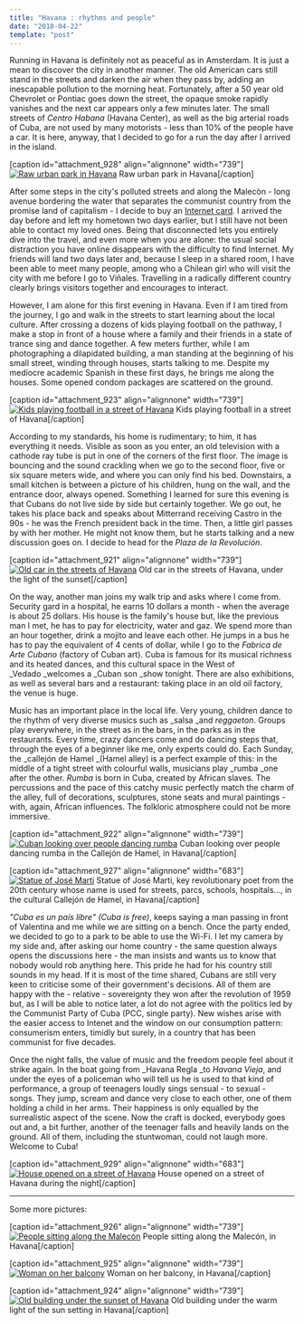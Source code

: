 ```yaml
---
title: "Havana : rhythms and people"
date: "2018-04-22"
template: "post"
---
```


Running in Havana is definitely not as peaceful as in Amsterdam. It is just a mean to discover the city in another manner. The old American cars still stand in the streets and darken the air when they pass by, adding an inescapable pollution to the morning heat. Fortunately, after a 50 year old Chevrolet or Pontiac goes down the street, the opaque smoke rapidly vanishes and the next car appears only a few minutes later. The small streets of _Centro Habana_ (Havana Center), as well as the big arterial roads of Cuba, are not used by many motorists - less than 10% of the people have a car. It is here, anyway, that I decided to go for a run the day after I arrived in the island.

\[caption id="attachment\_928" align="alignnone" width="739"\][![Raw urban park in Havana](https://anothervyou.world/wp-content/uploads/2018/05/DSC_7213-1024x640.jpg)](https://anothervyou.world/wp-content/uploads/2018/05/DSC_7213.jpg) Raw urban park in Havana\[/caption\]

After some steps in the city's polluted streets and along the Malecòn - long avenue bordering the water that separates the communist country from the promise land of capitalism - I decide to buy an [Internet card](https://anothervyou.world/en/cuba-and-the-internet/). I arrived the day before and left my hometown two days earlier, but I still have not been able to contact my loved ones. Being that disconnected lets you entirely dive into the travel, and even more when you are alone: the usual social distraction you have online disappears with the difficulty to find Internet. My friends will land two days later and, because I sleep in a shared room, I have been able to meet many people, among who a Chilean girl who will visit the city with me before I go to Viñales. Travelling in a radically different country clearly brings visitors together and encourages to interact.

However, I am alone for this first evening in Havana. Even if I am tired from the journey, I go and walk in the streets to start learning about the local culture. After crossing a dozens of kids playing football on the pathway, I make a stop in front of a house where a family and their friends in a state of trance sing and dance together. A few meters further, while I am photographing a dilapidated building, a man standing at the beginning of his small street, winding through houses, starts talking to me. Despite my mediocre academic Spanish in these first days, he brings me along the houses. Some opened condom packages are scattered on the ground.

\[caption id="attachment\_923" align="alignnone" width="739"\][![Kids playing football in a street of Havana](https://anothervyou.world/wp-content/uploads/2018/05/DSC_8870-1024x683.jpg)](https://anothervyou.world/wp-content/uploads/2018/05/DSC_8870.jpg) Kids playing football in a street of Havana\[/caption\]

According to my standards, his home is rudimentary; to him, it has everything it needs. Visible as soon as you enter, an old television with a cathode ray tube is put in one of the corners of the first floor. The image is bouncing and the sound crackling when we go to the second floor, five or six square meters wide, and where you can only find his bed. Downstairs, a small kitchen is between a picture of his children, hung on the wall, and the entrance door, always opened. Something I learned for sure this evening is that Cubans do not live side by side but certainly together. We go out, he takes his place back and speaks about Mitterrand receiving Castro in the 90s - he was the French president back in the time. Then, a little girl passes by with her mother. He might not know them, but he starts talking and a new discussion goes on. I decide to head for the _Plaza de la Revolución_.

\[caption id="attachment\_921" align="alignnone" width="739"\][![Old car in the streets of Havana](https://anothervyou.world/wp-content/uploads/2018/05/DSC_7019-1024x683.jpg)](https://anothervyou.world/wp-content/uploads/2018/05/DSC_7019.jpg) Old car in the streets of Havana, under the light of the sunset\[/caption\]

On the way, another man joins my walk trip and asks where I come from. Security gard in a hospital, he earns 10 dollars a month - when the average is about 25 dollars. His house is the family's house but, like the previous man I met, he has to pay for electricity, water and gaz. We spend more than an hour together, drink a mojito and leave each other. He jumps in a bus he has to pay the equivalent of 4 cents of dollar, while I go to the _Fabrica de Arte Cubano_ (factory of Cuban art). Cuba is famous for its musical richness and its heated dances, and this cultural space in the West of _Vedado _welcomes a _Cuban son _show tonight. There are also exhibitions, as well as several bars and a restaurant: taking place in an old oil factory, the venue is huge.

Music has an important place in the local life. Very young, children dance to the rhythm of very diverse musics such as _salsa _and _reggaeton_. Groups play everywhere, in the street as in the bars, in the parks as in the restaurants. Every time, crazy dancers come and do dancing steps that, through the eyes of a beginner like me, only experts could do. Each Sunday, the _callejón de Hamel _(Hamel alley) is a perfect example of this: in the middle of a tight street with colourful walls, musicians play _rumba _one after the other. _Rumba_ is born in Cuba, created by African slaves. The percussions and the pace of this catchy music perfectly match the charm of the alley, full of decorations, sculptures, stone seats and mural paintings - with, again, African influences. The folkloric atmosphere could not be more immersive.

\[caption id="attachment\_922" align="alignnone" width="739"\][![Cuban looking over people dancing rumba](https://anothervyou.world/wp-content/uploads/2018/05/DSC_7183-1024x683.jpg)](https://anothervyou.world/wp-content/uploads/2018/05/DSC_7183.jpg) Cuban looking over people dancing rumba in the Callejón de Hamel, in Havana\[/caption\]

\[caption id="attachment\_927" align="alignnone" width="683"\][![Statue of José Marti](https://anothervyou.world/wp-content/uploads/2018/05/DSC_7201-683x1024.jpg)](https://anothervyou.world/wp-content/uploads/2018/05/DSC_7201.jpg) Statue of José Marti, key revolutionary poet from the 20th century whose name is used for streets, parcs, schools, hospitals..., in the cultural Callejón de Hamel, in Havana\[/caption\]

_"Cuba es un país libre" (Cuba is free)_, keeps saying a man passing in front of Valentina and me while we are sitting on a bench. Once the party ended, we decided to go to a park to be able to use the Wi-Fi. I let my camera by my side and, after asking our home country - the same question always opens the discussions here - the man insists and wants us to know that nobody would rob anything here. This pride he had for his country still sounds in my head. If it is most of the time shared, Cubans are still very keen to criticise some of their government's decisions. All of them are happy with the - relative - sovereignty they won after the revolution of 1959 but, as I will be able to notice later, a lot do not agree with the politics led by the Communist Party of Cuba (PCC, single party). New wishes arise with the easier access to Intenet and the window on our consumption pattern: consumerism enters, timidly but surely, in a country that has been communist for five decades.

Once the night falls, the value of music and the freedom people feel about it strike again. In the boat going from _Havana Regla _to _Havana Vieja_, and under the eyes of a policeman who will tell us he is used to that kind of performance, a group of teenagers loudly sings sensual - to sexual - songs. They jump, scream and dance very close to each other, one of them holding a child in her arms. Their happiness is only equalled by the surrealistic aspect of the scene. Now the craft is docked, everybody goes out and, a bit further, another of the teenager falls and heavily lands on the ground. All of them, including the stuntwoman, could not laugh more. Welcome to Cuba!

\[caption id="attachment\_929" align="alignnone" width="683"\][![House opened on a street of Havana](https://anothervyou.world/wp-content/uploads/2018/05/DSC_7339-1-683x1024.jpg)](https://anothervyou.world/wp-content/uploads/2018/05/DSC_7339-1.jpg) House opened on a street of Havana during the night\[/caption\]

* * *

Some more pictures:

\[caption id="attachment\_926" align="alignnone" width="739"\][![People sitting along the Malecón](https://anothervyou.world/wp-content/uploads/2018/05/DSC_7141-1024x683.jpg)](https://anothervyou.world/wp-content/uploads/2018/05/DSC_7141.jpg) People sitting along the Malecón, in Havana\[/caption\]

\[caption id="attachment\_925" align="alignnone" width="739"\][![Woman on her balcony](https://anothervyou.world/wp-content/uploads/2018/05/DSC_7094-1024x683.jpg)](https://anothervyou.world/wp-content/uploads/2018/05/DSC_7094.jpg) Woman on her balcony, in Havana\[/caption\]

\[caption id="attachment\_924" align="alignnone" width="739"\][![Old building under the sunset of Havana](https://anothervyou.world/wp-content/uploads/2018/05/DSC_7041-1024x683.jpg)](https://anothervyou.world/wp-content/uploads/2018/05/DSC_7041.jpg) Old building under the warm light of the sun setting in Havana\[/caption\]
